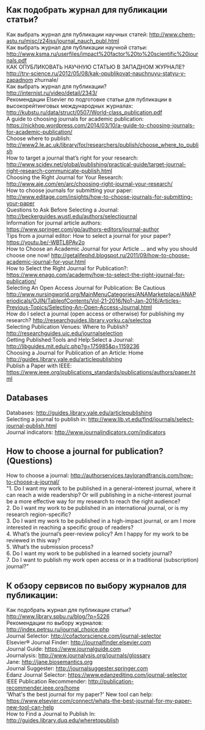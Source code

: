 ## Как подобрать журнал для публикации статьи?  
Как выбрать журнал для публикации научных статей: http://www.chem-astu.ru/misc/z24iss/journal_nauch_publ.html       
Как выбрать журнал для публикации научной статьи: http://www.ksma.ru/userfiles/impact%20factor%20to%20scientific%20journals.pdf      
КАК ОПУБЛИКОВАТЬ НАУЧНУЮ СТАТЬЮ В ЗАПАДНОМ ЖУРНАЛЕ? http://trv-science.ru/2012/05/08/kak-opublikovat-nauchnuyu-statyu-v-zapadnom
zhurnale/     
Как выбрать журнал для публикации? http://internist.ru/video/detail/2343/     
Рекомендации Elsevier по подготовке статьи для публикации в высокорейтинговых международных журналах: http://kubstu.ru/data/struct/0507/World-class_publication.pdf      
A guide to choosing journals for academic publication: https://nickhop.wordpress.com/2014/03/10/a-guide-to-choosing-journals-for-academic-publication/      
Choose where to publish: http://www2.le.ac.uk/library/for/researchers/publish/choose_where_to_publish    
How to target a journal that’s right for your research: http://www.scidev.net/global/publishing/practical-guide/target-journal-right-research-communicate-publish.html     
Choosing the Right Journal for Your Research: http://www.aje.com/en/arc/choosing-right-journal-your-research/    
How to choose journals for submitting your paper: http://www.editage.com/insights/how-to-choose-journals-for-submitting-your-paper       
Questions to Ask Before Selecting a Journal: http://beckerguides.wustl.edu/authors/selectjournal     
Information for journal article authors: https://www.springer.com/gp/authors-editors/journal-author     
Tips from a journal editor: How to select a journal for your paper? https://youtu.be/-WBTL8PAv2o    
How to Choose an Academic Journal for your Article ... and why you should choose one now! http://getalifephd.blogspot.ru/2011/09/how-to-choose-academic-journal-for-your.html     
How to Select the Right Journal for Publication?: https://www.enago.com/academy/how-to-select-the-right-journal-for-publication/     
Selecting An Open Access Journal for Publication: Be Cautious http://www.nursingworld.org/MainMenuCategories/ANAMarketplace/ANAPeriodicals/OJIN/TableofContents/Vol-21-2016/No1-Jan-2016/Articles-Previous-Topics/Selecting-An-Open-Access-Journal.html     
How do I select a journal (open access or otherwise) for publishing my research? http://researchguides.library.yorku.ca/selectoa      
Selecting Publication Venues: Where to Publish? http://researchguides.uic.edu/journalselection     
Getting Published:Tools and Help:Select a Journal: http://libguides.mit.edu/c.php?g=175985&p=1159236     
Choosing a Journal for Publication of an Article: Home http://guides.library.yale.edu/articlepublishing      
Publish a Paper with IEEE: https://www.ieee.org/publications_standards/publications/authors/paper.html      
            
## Databases    
Databases: http://guides.library.yale.edu/articlepublishing    
Selecting a journal to publish in: http://www.lib.vt.edu/find/journals/select-journal-publish.html    
Journal indicators: http://www.journalindicators.com/indicators    

## How to choose a journal for publication?(Questions)    
How to choose a journal: http://authorservices.taylorandfrancis.com/how-to-choose-a-journal/     
"1. Do I want my work to be published in a general-interest journal, where it can reach a wide readership? Or will publishing in a niche-interest journal be a more effective way for my research to reach the right audience?    
2. Do I want my work to be published in an international journal, or is my research region-specific?    
3. Do I want my work to be published in a high-impact journal, or am I more interested in reaching a specific group of readers?     
4. What’s the journal’s peer-review policy? Am I happy for my work to be reviewed in this way?     
5. What’s the submission process?     
6. Do I want my work to be published in a learned society journal?     
7. Do I want to publish my work open access or in a traditional (subscription) journal?"  


## К обзору сервисов по выбору журналов для публикации:    
Как подобрать журнал для публикации статьи? http://www.library.spbu.ru/blog/?p=5226    
Рекомендации по выбору журналов: http://index.petrsu.ru/journal_choice.php   
Journal Selector: http://cofactorscience.com/journal-selector    
Elsevier® Journal Finder: http://journalfinder.elsevier.com    
Journal Guide: https://www.journalguide.com    
Journalysis: http://www.journalysis.org/journals/glossary    
Jane: http://jane.biosemantics.org    
Journal Suggester: http://journalsuggester.springer.com    
Edanz Journal Selector: https://www.edanzediting.com/journal-selector    
IEEE Publication Recommender: http://publication-recommender.ieee.org/home    
‘What's the best journal for my paper?' New tool can help: https://www.elsevier.com/connect/whats-the-best-journal-for-my-paper-new-tool-can-help    
How to Find a Journal to Publish In: http://guides.library.duq.edu/wheretopublish    
